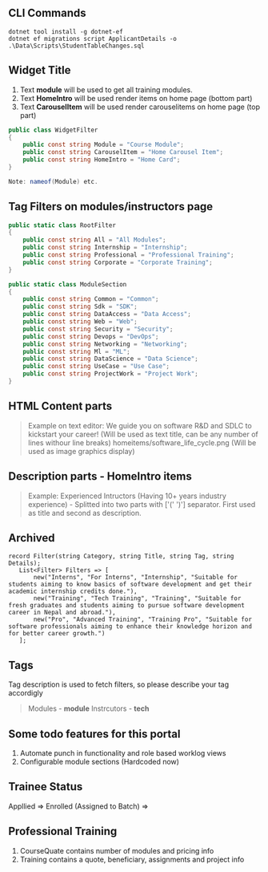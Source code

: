 ## CLI Commands
```
dotnet tool install -g dotnet-ef
dotnet ef migrations script ApplicantDetails -o .\Data\Scripts\StudentTableChanges.sql
```

## Widget Title
1. Text **module** will be used to get all training modules.
1. Text **HomeIntro** will be used render items on home page (bottom part)
1. Text **CarouselItem** will be used render carouselitems on home page (top part)

```csharp
public class WidgetFilter
{
    public const string Module = "Course Module";
    public const string CarouselItem = "Home Carousel Item";
    public const string HomeIntro = "Home Card";
}

Note: nameof(Module) etc.
```

## Tag Filters on modules/instructors page
```csharp
public static class RootFilter
{
    public const string All = "All Modules";
    public const string Internship = "Internship";
    public const string Professional = "Professional Training";
    public const string Corporate = "Corporate Training";
}

public static class ModuleSection
{
    public const string Common = "Common";
    public const string Sdk = "SDK";
    public const string DataAccess = "Data Access";
    public const string Web = "Web";
    public const string Security = "Security";
    public const string Devops = "DevOps";
    public const string Networking = "Networking";
    public const string Ml = "ML";
    public const string DataScience = "Data Science";
    public const string UseCase = "Use Case";
    public const string ProjectWork = "Project Work";
}

```

## HTML Content parts
> Example on text editor:
We guide you on software R&D and SDLC to kickstart your career! (Will be used as text title, can be any number of lines withour line breaks)
homeitems/software_life_cycle.png (Will be used as image graphics display)


## Description parts - HomeIntro items
> Example: 
Experienced Intructors (Having 10+ years industry experience) - Splitted into two parts with ['(' ')'] separator. First used as title and second as description.

## Archived
 
 ```
 record Filter(string Category, string Title, string Tag, string Details);
    List<Filter> Filters => [
        new("Interns", "For Interns", "Internship", "Suitable for students aiming to know basics of software development and get their academic internship credits done."),
        new("Training", "Tech Training", "Training", "Suitable for fresh graduates and students aiming to pursue software development career in Nepal and abroad."),
        new("Pro", "Advanced Training", "Training Pro", "Suitable for software professionals aiming to enhance their knowledge horizon and for better career growth.")
    ];
```

## Tags

Tag description is used to fetch filters, so please describe your tag accordigly

> Modules - **module**
> Instrcutors - **tech**



## Some todo features for this portal

1. Automate punch in functionality and role based worklog views
1. Configurable module sections (Hardcoded now)



## Trainee Status
Appllied => Enrolled (Assigned to Batch) => 



## Professional Training

1. CourseQuate contains number of modules and pricing info
1. Training contains a quote, beneficiary, assignments and project info